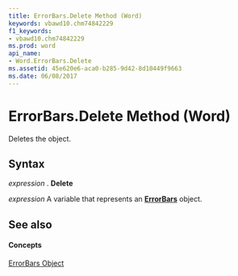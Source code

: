 ```yaml
---
title: ErrorBars.Delete Method (Word)
keywords: vbawd10.chm74842229
f1_keywords:
- vbawd10.chm74842229
ms.prod: word
api_name:
- Word.ErrorBars.Delete
ms.assetid: 45e620e6-aca0-b285-9d42-8d10449f9663
ms.date: 06/08/2017
---
```



# ErrorBars.Delete Method (Word)

Deletes the object.


## Syntax

 _expression_ . **Delete**

 _expression_ A variable that represents an **[ErrorBars](errorbars-object-word.md)** object.


## See also


#### Concepts


[ErrorBars Object](errorbars-object-word.md)

